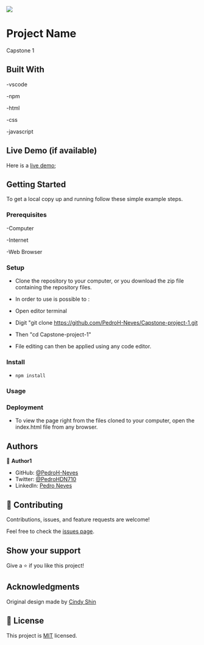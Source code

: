 ![](https://img.shields.io/badge/Microverse-blueviolet)

# Project Name

Capstone 1

## Built With

-vscode

-npm

-html

-css

-javascript

## Live Demo (if available)

Here is a [live demo](https://pedroh-neves.github.io/Capstone-project-1/);

## Getting Started

To get a local copy up and running follow these simple example steps.

### Prerequisites

-Computer

-Internet

-Web Browser

### Setup

- Clone the repository to your computer, or you download the zip file containing the repository files.

- In order to use is possible to :

- Open editor terminal

- Digit "git clone https://github.com/PedroH-Neves/Capstone-project-1.git

- Then "cd Capstone-project-1"

- File editing can then be applied using any code editor.

### Install

- `npm install`

### Usage

### Deployment

- To view the page right from the files cloned to your computer, open the index.html file from any browser.

## Authors

👤 **Author1**

- GitHub: [@PedroH-Neves](https://github.com/PedroH-Neves)
- Twitter: [@PedroHDN710](https://twitter.com/PedroHDN710)
- LinkedIn: [Pedro Neves](https://www.linkedin.com/in/pedro-henrique-domingues-neves-8a5878244/)

## 🤝 Contributing

Contributions, issues, and feature requests are welcome!

Feel free to check the [issues page](https://github.com/PedroH-Neves/My-first-portfolio/issues).

## Show your support

Give a ⭐️ if you like this project!

## Acknowledgments

Original design made by [Cindy Shin](https://www.behance.net/adagio07)

## 📝 License

This project is [MIT](./MIT.md) licensed.